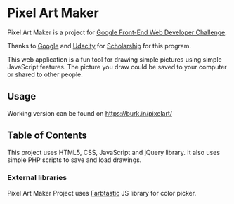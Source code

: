 # Pixel Art Maker

Pixel Art Maker is a project for [Google Front-End Web Developer Challenge](https://www.udacity.com/course/front-end-web-developer-nanodegree--nd001).

Thanks to [Google](https://google.com) and [Udacity](https://www.udacity.com) for [Scholarship](https://www.udacity.com/google-scholarships) for this program.

This web application is a fun tool for drawing simple pictures using simple JavaScript features. The picture you draw could be saved to your computer or shared to other people.

## Usage

Working version can be found on https://burk.in/pixelart/

## Table of Contents

This project uses HTML5, CSS, JavaScript and jQuery library. It also uses simple PHP scripts to save and load drawings.

### External libraries

Pixel Art Maker Project uses [Farbtastic](https://github.com/mattfarina/farbtastic) JS library for color picker.
